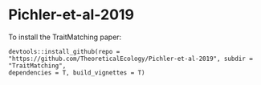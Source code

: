 # Pichler-et-al-2019

To install the TraitMatching paper:

```{r}
devtools::install_github(repo = "https://github.com/TheoreticalEcology/Pichler-et-al-2019", subdir = "TraitMatching", 
dependencies = T, build_vignettes = T)
```
